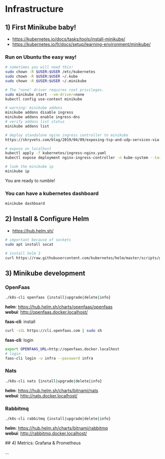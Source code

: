 # Infrastructure

## 1) First Minikube baby!

- https://kubernetes.io/docs/tasks/tools/install-minikube/
- https://kubernetes.io/fr/docs/setup/learning-environment/minikube/

### Run on Ubuntu the easy way!

```sh
# sometimes you will need this!
sudo chown -R $USER:$USER /etc/kubernetes
sudo chown -R $USER:$USER ~/.kube
sudo chown -R $USER:$USER ~/.minikube

# The "none" driver requires root privileges.
sudo minikube start --vm-driver=none
kubectl config use-context minikube

# warning: minikube addons
minikube addons disable ingress
minikube addons enable ingress-dns
# verify addons list status
minikube addons list

# deploy standalone nginx ingress controller to minikube
https://skryvets.com/blog/2019/04/09/exposing-tcp-and-udp-services-via-ingress-on-minikube/

# expose on localhost
kubectl apply -f kubernetes/ingress-nginx.yaml
kubectl expose deployment nginx-ingress-controller -n kube-system --target-port=80 --type=NodePort

# look the minikube ip
minikube ip
```

You are ready to rumble!

### You can have a kubernetes dashboard

```sh
minikube dashboard
```

## 2) Install & Configure Helm

- https://hub.helm.sh/

```sh
# important because of sockets
sudo apt install socat

# install helm 3
curl https://raw.githubusercontent.com/kubernetes/helm/master/scripts/get-helm-3 | bash
```

## 3) Minikube development

### OpenFaas

```sh
./k8s-cli openfaas {install|upgrade|delete|info}
```
__helm__: https://hub.helm.sh/charts/openfaas/openfaas  
__webui__: http://openfaas.docker.localhost/

__faas-cli__: install

```sh
curl -sSL https://cli.openfaas.com | sudo sh
```

__faas-cli__: login

```sh
export OPENFAAS_URL=http://openfaas.docker.localhost
# login
faas-cli login -u infra --password infra
```

### Nats
```sh
./k8s-cli nats {install|upgrade|delete|info}
```
__helm__: https://hub.helm.sh/charts/bitnami/nats  
__webui__: http://nats.docker.localhost/

### Rabbitmq
```sh
./k8s-cli rabbitmq {install|upgrade|delete|info}
```
__helm__: https://hub.helm.sh/charts/bitnami/rabbitmq  
__webui__: http://rabbitmq.docker.localhost/

## 4) Metrics: Grafana & Prometheus

...
